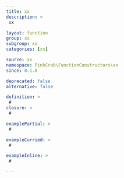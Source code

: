```yaml
---
title: xx
description: >
 xx

layout: function
group: xx
subgroup: xx
categories: [xx]

source: xx
namespace: PinkCrab\FunctionConstructors\xx
since: 0.1.0

deprecated: false
alternative: false

definition: >
 #
closure: >
 #

examplePartial: >
 #

exampleCurried: >
 #

exampleInline: >
 #

---
```

